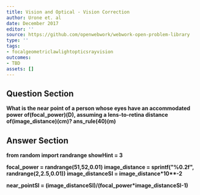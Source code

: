 ```yaml
---
title: Vision and Optical - Vision Correction
author: Urone et. al
date: December 2017
editor: ''
source: https://github.com/openwebwork/webwork-open-problem-library
type: ''
tags:
- focalgeometriclawlightopticsrayvision
outcomes:
- TBD
assets: []
---
```


## Question Section 

<b>
What is the near point of a person whose eyes have an accommodated power of(focal_power)(D), assuming a lens-to-retina distance of(image_distance)(cm)?
ans_rule(40)(m)


## Answer Section

from random import randrange
showHint = 3

focal_power = randrange(51,52,0.01)
image_distance = sprintf("%0.2f", randrange(2,2.5,0.01))
image_distanceSI = image_distance*10**-2

near_pointSI = (image_distanceSI)/(focal_power*image_distanceSI-1)